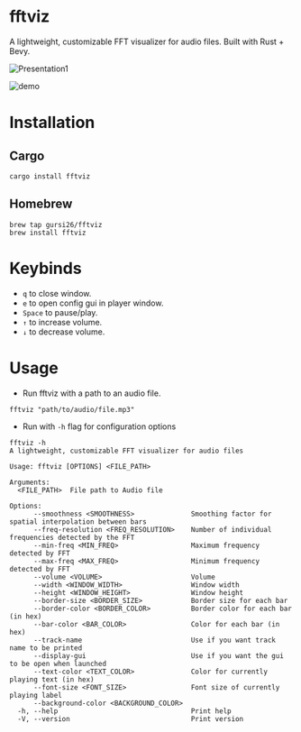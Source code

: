 # fftviz
A lightweight, customizable FFT visualizer for audio files. Built with Rust + Bevy.

![Presentation1](https://github.com/gursi26/fftviz/assets/75204369/590f0021-1aa3-44a1-9396-c0daf4af4080)

![demo](https://github.com/gursi26/fftviz/assets/75204369/9f78622f-705e-499f-a981-7aa110f0b2ca)


# Installation

## Cargo
```
cargo install fftviz
```

## Homebrew
```
brew tap gursi26/fftviz
brew install fftviz
```

# Keybinds
- `q` to close window.
- `e` to open config gui in player window.
- `Space` to pause/play.
- `↑` to increase volume.
- `↓` to decrease volume.

# Usage
- Run fftviz with a path to an audio file.
```
fftviz "path/to/audio/file.mp3"
```

- Run with `-h` flag for configuration options
```
fftviz -h
A lightweight, customizable FFT visualizer for audio files

Usage: fftviz [OPTIONS] <FILE_PATH>

Arguments:
  <FILE_PATH>  File path to Audio file

Options:
      --smoothness <SMOOTHNESS>              Smoothing factor for spatial interpolation between bars
      --freq-resolution <FREQ_RESOLUTION>    Number of individual frequencies detected by the FFT
      --min-freq <MIN_FREQ>                  Maximum frequency detected by FFT
      --max-freq <MAX_FREQ>                  Minimum frequency detected by FFT
      --volume <VOLUME>                      Volume
      --width <WINDOW_WIDTH>                 Window width
      --height <WINDOW_HEIGHT>               Window height
      --border-size <BORDER_SIZE>            Border size for each bar
      --border-color <BORDER_COLOR>          Border color for each bar (in hex)
      --bar-color <BAR_COLOR>                Color for each bar (in hex)
      --track-name                           Use if you want track name to be printed
      --display-gui                          Use if you want the gui to be open when launched
      --text-color <TEXT_COLOR>              Color for currently playing text (in hex)
      --font-size <FONT_SIZE>                Font size of currently playing label
      --background-color <BACKGROUND_COLOR>
  -h, --help                                 Print help
  -V, --version                              Print version
```
